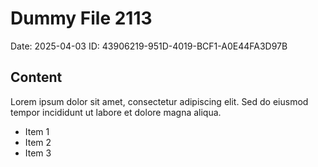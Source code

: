 # Dummy File 2113

Date: 2025-04-03
ID: 43906219-951D-4019-BCF1-A0E44FA3D97B

## Content

Lorem ipsum dolor sit amet, consectetur adipiscing elit.
Sed do eiusmod tempor incididunt ut labore et dolore magna aliqua.

* Item 1
* Item 2
* Item 3
